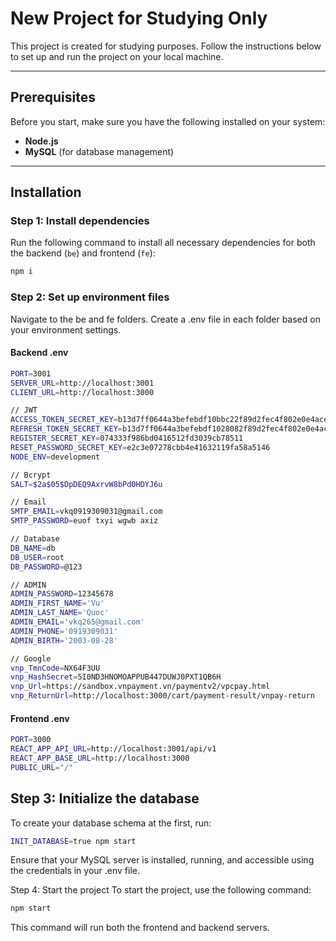 # New Project for Studying Only

This project is created for studying purposes. Follow the instructions below to set up and run the project on your local machine.

---

## Prerequisites

Before you start, make sure you have the following installed on your system:

- **Node.js** 
- **MySQL** (for database management)

---

## Installation

### Step 1: Install dependencies
Run the following command to install all necessary dependencies for both the backend (`be`) and frontend (`fe`):
```bash
npm i
```
### Step 2: Set up environment files
Navigate to the be and fe folders.
Create a .env file in each folder based on your environment settings.

#### Backend .env
```bash
PORT=3001
SERVER_URL=http://localhost:3001
CLIENT_URL=http://localhost:3000

// JWT
ACCESS_TOKEN_SECRET_KEY=b13d7ff0644a3befebdf10bbc22f89d2fec4f802e0e4ace0ee1f06265dbb6d99
REFRESH_TOKEN_SECRET_KEY=b13d7ff0644a3befebdf1028082f89d2fec4f802e0e4ace0ee1f06265dbb6d99
REGISTER_SECRET_KEY=074333f986bd0416512fd3039cb78511
RESET_PASSWORD_SECRET_KEY=e2c3e07278cbb4e41632119fa58a5146
NODE_ENV=development

// Bcrypt
SALT=$2a$05$DpDEQ9AxrvW8bPd0HDYJ6u

// Email
SMTP_EMAIL=vkq0919309031@gmail.com
SMTP_PASSWORD=euof txyi wgwb axiz

// Database
DB_NAME=db
DB_USER=root
DB_PASSWORD=@123

// ADMIN
ADMIN_PASSWORD=12345678
ADMIN_FIRST_NAME='Vu'
ADMIN_LAST_NAME='Quoc'
ADMIN_EMAIL='vkq265@gmail.com'
ADMIN_PHONE='0919309031'
ADMIN_BIRTH='2003-08-28'

// Google
vnp_TmnCode=NX64F3UU
vnp_HashSecret=5I0ND3HNOMOAPPUB447DUWJ0PXT1QB6H
vnp_Url=https://sandbox.vnpayment.vn/paymentv2/vpcpay.html
vnp_ReturnUrl=http://localhost:3000/cart/payment-result/vnpay-return
```

#### Frontend .env
```bash
PORT=3000
REACT_APP_API_URL=http://localhost:3001/api/v1
REACT_APP_BASE_URL=http://localhost:3000
PUBLIC_URL="/"
```

## Step 3: Initialize the database
To create your database schema at the first, run:

```bash
INIT_DATABASE=true npm start
```
Ensure that your MySQL server is installed, running, and accessible using the credentials in your .env file.

Step 4: Start the project
To start the project, use the following command:

```bash
npm start
```

This command will run both the frontend and backend servers.
